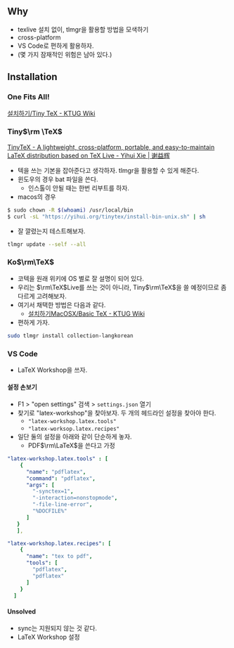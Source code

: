 ## Why 
- texlive 설치 없이, tlmgr을 활용할 방법을 모색하기 
- cross-platform 
- VS Code로 편하게 활용하자. 
- (몇 가지 잠재적인 위험은 남아 있다.)

## Installation 

### One Fits All! 
[설치하기/Tiny TeX - KTUG Wiki](http://wiki.ktug.org/wiki/wiki.php/%EC%84%A4%EC%B9%98%ED%95%98%EA%B8%B0/TinyTeX)


### Tiny$\rm \TeX$

[TinyTeX - A lightweight, cross-platform, portable, and easy-to-maintain LaTeX distribution based on TeX Live - Yihui Xie | 谢益辉](https://yihui.org/tinytex/#installation)

- 텍을 쓰는 기본을 잡아준다고 생각하자. tlmgr을 활용할 수 있게 해준다. 
- 윈도우의 경우 bat 파일을 쓴다. 
	- 인스톨이 안될 때는 한번 리부트를 하자. 
- macos의 경우 
```bash
$ sudo chown -R $(whoami) /usr/local/bin
$ curl -sL "https://yihui.org/tinytex/install-bin-unix.sh" | sh
```
- 잘 깔렸는지 테스트해보자. 
```bash
tlmgr update --self --all
```

### Ko$\rm\TeX$
- 코텍을 원래 위키에 OS 별로 잘 설명이 되어 있다. 
- 우리는 $\rm\TeX$Live를 쓰는 것이 아니라, Tiny$\rm\TeX$을 쓸 예정이므로 좀 다르게 고려해보자. 
- 여기서 채택한 방법은 다음과 같다. 
	- [설치하기MacOSX/Basic TeX - KTUG Wiki](http://wiki.ktug.org/wiki/wiki.php/%EC%84%A4%EC%B9%98%ED%95%98%EA%B8%B0MacOSX/BasicTeX)
- 편하게 가자. 
```bash
sudo tlmgr install collection-langkorean
``` 

### VS Code 
- LaTeX Workshop을 쓰자. 

#### 설정 손보기 
- F1 > "open settings" 검색 > `settings.json`  열기 
- 찾기로 "latex-workshop"을 찾아보자. 두 개의 헤드라인 설정을 찾아야 한다. 
	- `"latex-workshop.latex.tools"`
	- `"latex-worksop.latex.recipes"`
- 일단 둘의 설정을 아래와 같이 단순하게 놓자. 
	- PDF$\rm\LaTeX$을 쓴다고 가정 
```yaml
"latex-workshop.latex.tools" : [
    {
      "name": "pdflatex",
      "command": "pdflatex",
      "args": [
        "-synctex=1",
        "-interaction=nonstopmode",
        "-file-line-error",
        "%DOCFILE%"
      ]
   }
   ],

"latex-workshop.latex.recipes": [
    {
      "name": "tex to pdf",
      "tools": [
        "pdflatex",
        "pdflatex"
      ]
    }
  ]
```

#### Unsolved 
- sync는 지원되지 않는 것 같다. 
- LaTeX Workshop 설정 
